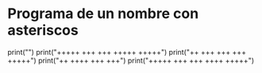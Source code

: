 # Programa de un nombre con asteriscos
print("")
print("+++++  +++ +++  +++++ +++++")
print("++     +++ +++   +++  +++++")
print("++     ++++      +++    +++")
print("+++++  +++ +++  ++++  +++++")